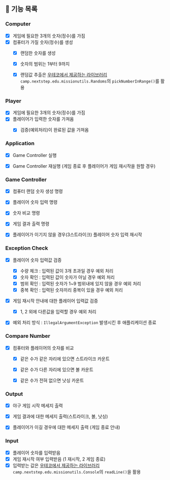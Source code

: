 ## 📌 기능 목록

### Computer
- [x] 게임에 필요한 3개의 숫자(정수)를 가짐
- [x] 컴퓨터가 가질 숫자(정수)를 생성
  - [x] 랜덤한 숫자를 생성
  - [x] 숫자의 범위는 1부터 9까지
  - [x] 랜덤값 추출은 [우테코에서 제공하는 라이브러리](https://github.com/woowacourse-projects/mission-utils#mission-utils) `camp.nextstep.edu.missionutils.Randoms`의 `pickNumberInRange()`를 활용


### Player
- [x] 게임에 필요한 3개의 숫자(정수)를 가짐
- [x] 플레이어가 입력한 숫자를 가져옴
  - [x] 검증(예외처리)이 완료된 값을 가져옴


### Application
- [x] Game Controller 실행
- [x] Game Controller 재실행 (게임 종료 후 플레이어가 게임 재시작을 원할 경우)


### Game Controller
- [x] 컴퓨터 랜덤 숫자 생성 명령
- [x] 플레이어 숫자 입력 명령
- [x] 숫자 비교 명령
- [x] 게임 결과 출력 명령
- [x] 플레이어가 이기지 않을 경우(3스트라이크) 플레이어 숫자 입력 재시작


### Exception Check
- [x] 플레이어 숫자 입력값 검증
  - [x] 수량 체크 : 입력된 값이 3개 초과일 경우 예외 처리
  - [x] 숫자 확인 : 입력된 값이 숫자가 아닐 경우 예외 처리
  - [x] 범위 확인 : 입력된 숫자가 1~9 범위내에 있지 않을 경우 예외 처리
  - [x] 중복 확인 : 입력된 숫자끼리 중복이 있을 경우 예외 처리
- [x] 게임 재시작 안내에 대한 플레이어 입력값 검증
  - [x] 1, 2 외에 다른값을 입력할 경우 예외 처리
- [x] 예외 처리 방식 : `IllegalArgumentException` 발생시킨 후 애플리케이션 종료


### Compare Number
- [x] 컴퓨터와 플레이어의 숫자를 비교
  - [x] 같은 수가 같은 자리에 있으면 스트라이크 카운트
  - [x] 같은 수가 다른 자리에 있으면 볼 카운트
  - [x] 같은 수가 전혀 없으면 낫싱 카운트


### Output
- [x] 야구 게임 시작 메세지 출력
- [x] 게임 결과에 대한 메세지 출력(스트라이크, 볼, 낫싱)
- [x] 플레이어가 이길 경우에 대한 메세지 출력 (게임 종료 안내)


### Input
- [x] 플레이어 숫자를 입력받음
- [x] 게임 재시작 여부 입력받음 (1 재시작, 2 게임 종료)
- [x] 입력받는 값은 [우테코에서 제공하는 라이브러리](https://github.com/woowacourse-projects/mission-utils#mission-utils) `camp.nextstep.edu.missionutils.Console`의 `readLine()`을 활용